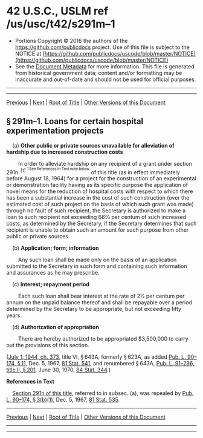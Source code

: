 ---
---

# 42 U.S.C., USLM ref /us/usc/t42/s291m–1

* Portions Copyright © 2016 the authors of the https://github.com/publicdocs project.
  Use of this file is subject to the NOTICE at [https://github.com/publicdocs/uscode/blob/master/NOTICE](https://github.com/publicdocs/uscode/blob/master/NOTICE)
* See the [Document Metadata](././../../../../../..//README.md) for more information.
  This file is generated from historical government data; content and/or formatting may be inaccurate and out-of-date and should not be used for official purposes.

----------
----------

[Previous](./../../../../../..//us/usc/t42/ch6A/schIV/ptD/m__us_usc_t42_s291m.md) | [Next](./../../../../../..//us/usc/t42/ch6A/schIV/ptD/m__us_usc_t42_s291n.md) | [Root of Title](./../../../../../../) | [Other Versions of this Document](https://publicdocs.github.io/go/links?ns=uslm&ref=%2Fus%2Fusc%2Ft42%2Fs291m%E2%80%931)

## § 291m–1. Loans for certain hospital experimentation projects

    (a) __Other public or private sources unavailable for alleviation of hardship due to increased construction costs__ 

        In order to alleviate hardship on any recipient of a grant under section 291n  <sup>\[1\]</sup>  <sup><sup> 1 See References in Text note below. </sup></sup>  of this title (as in effect immediately before August 18, 1964) for a project for the construction of an experimental or demonstration facility having as its specific purpose the application of novel means for the reduction of hospital costs with respect to which there has been a substantial increase in the cost of such construction (over the estimated cost of such project on the basis of which such grant was made) through no fault of such recipient, the Secretary is authorized to make a loan to such recipient not exceeding 66⅔ per centum of such increased costs, as determined by the Secretary, if the Secretary determines that such recipient is unable to obtain such an amount for such purpose from other public or private sources.

    (b) __Application; form; information__ 

        Any such loan shall be made only on the basis of an application submitted to the Secretary in such form and containing such information and assurances as he may prescribe.

    (c) __Interest; repayment period__ 

        Each such loan shall bear interest at the rate of 2½ per centum per annum on the unpaid balance thereof and shall be repayable over a period determined by the Secretary to be appropriate, but not exceeding fifty years.

    (d) __Authorization of appropriation__ 

        There are hereby authorized to be appropriated $3,500,000 to carry out the provisions of this section.

([July 1, 1944, ch. 373][/us/act/1944-07-01/ch373], title VI, § 643A, formerly § 623A, as added [Pub. L. 90–174, § 11][/us/pl/90/174/s11], Dec. 5, 1967, [81 Stat. 541][/us/stat/81/541], and renumbered § 643A, [Pub. L. 91–296, title II, § 201][/us/pl/91/296/s201], June 30, 1970, [84 Stat. 344][/us/stat/84/344].)

 __References in Text__ 

    [Section 291n of this title][/us/usc/t42/s291n], referred to in subsec. (a), was repealed by [Pub. L. 90–174, § 3(b)(1)][/us/pl/90/174/s3/b/1], Dec. 5, 1967, [81 Stat. 535][/us/stat/81/535].

----------

[Previous](./../../../../../..//us/usc/t42/ch6A/schIV/ptD/m__us_usc_t42_s291m.md) | [Next](./../../../../../..//us/usc/t42/ch6A/schIV/ptD/m__us_usc_t42_s291n.md) | [Root of Title](./../../../../../../) | [Other Versions of this Document](https://publicdocs.github.io/go/links?ns=uslm&ref=%2Fus%2Fusc%2Ft42%2Fs291m%E2%80%931)

----------
----------

[/us/act/1944-07-01/ch373]: https://publicdocs.github.io/go/links?ns=uslm&ref=%2Fus%2Fact%2F1944-07-01%2Fch373
[/us/pl/90/174/s11]: https://publicdocs.github.io/go/links?ns=uslm&ref=%2Fus%2Fpl%2F90%2F174%2Fs11
[/us/stat/81/541]: https://publicdocs.github.io/go/links?ns=uslm&ref=%2Fus%2Fstat%2F81%2F541
[/us/pl/91/296/s201]: https://publicdocs.github.io/go/links?ns=uslm&ref=%2Fus%2Fpl%2F91%2F296%2Fs201
[/us/stat/84/344]: https://publicdocs.github.io/go/links?ns=uslm&ref=%2Fus%2Fstat%2F84%2F344
[/us/usc/t42/s291n]: https://publicdocs.github.io/go/links?ns=uslm&ref=%2Fus%2Fusc%2Ft42%2Fs291n
[/us/pl/90/174/s3/b/1]: https://publicdocs.github.io/go/links?ns=uslm&ref=%2Fus%2Fpl%2F90%2F174%2Fs3%2Fb%2F1
[/us/stat/81/535]: https://publicdocs.github.io/go/links?ns=uslm&ref=%2Fus%2Fstat%2F81%2F535


